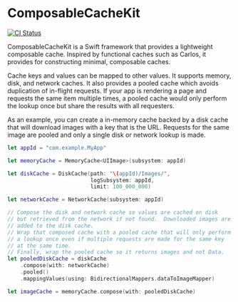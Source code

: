 # ComposableCacheKit

[![CI Status](https://img.shields.io/travis/kcramer/ComposableCacheKit.svg?style=flat)](https://travis-ci.com/kcramer/ComposableCacheKit)

ComposableCacheKit is a Swift framework that provides a lightweight composable cache. 
Inspired by functional caches such as Carlos, it provides for constructing minimal, composable 
caches.

Cache keys and values can be mapped to other values.  It supports memory, disk, and 
network caches.  It also provides a pooled cache which avoids duplication of in-flight requests. 
If your app is rendering a page and requests the same item multiple times, a pooled cache
would only perform the lookup once but share the results with all requesters.

As an example, you can create a in-memory cache backed by a disk cache that will download 
images with a key that is the URL.  Requests for the same image are pooled and only a single 
disk or network lookup is made.

```Swift
let appId = "com.example.MyApp"

let memoryCache = MemoryCache<UIImage>(subsystem: appId)

let diskCache = DiskCache(path: "\(appId)/Images/",
                          logSubsystem: appId,
                          limit: 100_000_000)

let networkCache = NetworkCache(subsystem: appId)

// Compose the disk and network cache so values are cached on disk
// but retrieved from the network if not found.  Downloaded images are 
// added to the disk cache.
// Wrap that composed cache with a pooled cache that will only perform
// a lookup once even if multiple requests are made for the same key
// at the same time.
// Finally, wrap the pooled cache so it returns images and not Data.
let pooledDiskCache = diskCache
    .compose(with: networkCache)
    .pooled()
    .mappingValues(using: BidirectionalMappers.dataToImageMapper)

let imageCache = memoryCache.compose(with: pooledDiskCache)
```
